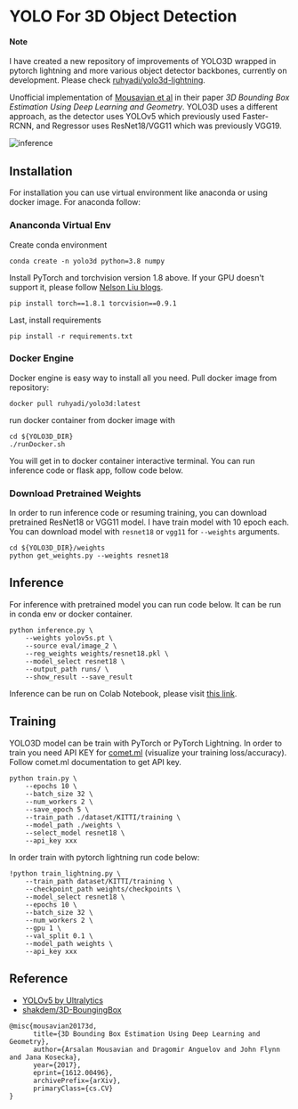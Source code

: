 # YOLO For 3D Object Detection

#### Note
I have created a new repository of improvements of YOLO3D wrapped in pytorch lightning and more various object detector backbones, currently on development. Please check [ruhyadi/yolo3d-lightning](https://github.com/ruhyadi/yolo3d-lightning).

Unofficial implementation of [Mousavian et al](https://arxiv.org/abs/1612.00496) in their paper *3D Bounding Box Estimation Using Deep Learning and Geometry*. YOLO3D uses a different approach, as the detector uses YOLOv5 which previously used Faster-RCNN, and Regressor uses ResNet18/VGG11 which was previously VGG19.

![inference](docs/demo.gif)

## Installation
For installation you can use virtual environment like anaconda or using docker image. For anaconda follow:

### Ananconda Virtual Env
Create conda environment
```
conda create -n yolo3d python=3.8 numpy
```
Install PyTorch and torchvision version 1.8 above. If your GPU doesn't support it, please follow [Nelson Liu blogs](https://github.com/nelson-liu/pytorch-manylinux-binaries). 
```
pip install torch==1.8.1 torcvision==0.9.1
```
Last, install requirements
```
pip install -r requirements.txt
```

### Docker Engine 
Docker engine is easy way to install all you need. Pull docker image from repository:
```
docker pull ruhyadi/yolo3d:latest
```
run docker container from docker image with
```
cd ${YOLO3D_DIR}
./runDocker.sh
```
You will get in to docker container interactive terminal. You can run inference code or flask app, follow code below.

### Download Pretrained Weights
In order to run inference code or resuming training, you can download pretrained ResNet18 or VGG11 model. I have train model with 10 epoch each. You can download model with `resnet18` or `vgg11` for `--weights` arguments.
```
cd ${YOLO3D_DIR}/weights
python get_weights.py --weights resnet18
```

## Inference
For inference with pretrained model you can run code below. It can be run in conda env or docker container. 
```
python inference.py \
    --weights yolov5s.pt \
    --source eval/image_2 \
    --reg_weights weights/resnet18.pkl \
    --model_select resnet18 \
    --output_path runs/ \
    --show_result --save_result
```
Inference can be run on Colab Notebook, please visit [this link](https://colab.research.google.com/drive/1vhgGRRDqHEqsrqZXBjBJHDFWJk9Pw0qZ?usp=sharing).

## Training
YOLO3D model can be train with PyTorch or PyTorch Lightning. In order to train you need API KEY for [comet.ml](https://www.comet.ml) (visualize your training loss/accuracy). Follow comet.ml documentation to get API key.
```
python train.py \
    --epochs 10 \
    --batch_size 32 \
    --num_workers 2 \
    --save_epoch 5 \
    --train_path ./dataset/KITTI/training \
    --model_path ./weights \
    --select_model resnet18 \
    --api_key xxx
```
In order train with pytorch lightning run code below:
```
!python train_lightning.py \
    --train_path dataset/KITTI/training \
    --checkpoint_path weights/checkpoints \
    --model_select resnet18 \
    --epochs 10 \
    --batch_size 32 \
    --num_workers 2 \
    --gpu 1 \
    --val_split 0.1 \
    --model_path weights \
    --api_key xxx
```

## Reference
- [YOLOv5 by Ultralytics](https://github.com/ultralytics/yolov5)
- [shakdem/3D-BoungingBox](https://github.com/skhadem/3D-BoundingBox)

```
@misc{mousavian20173d,
      title={3D Bounding Box Estimation Using Deep Learning and Geometry}, 
      author={Arsalan Mousavian and Dragomir Anguelov and John Flynn and Jana Kosecka},
      year={2017},
      eprint={1612.00496},
      archivePrefix={arXiv},
      primaryClass={cs.CV}
}
```
